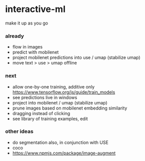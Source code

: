 # interactive-ml
make it up as you go

### already
- flow in images
- predict with mobilenet
- project mobilenet predictions into use / umap (stabilize umap)
- move text > use > umap offline

### next
- allow one-by-one training, additive only
  https://www.tensorflow.org/js/guide/train_models
- see predictions live in windows
- project into mobilenet / umap (stabilize umap)
- prune images based on mobilenet embedding similarity
- dragging instead of clicking
- see library of training examples, edit

### other ideas
- do segmentation also, in conjunction with USE
- coco
- https://www.npmjs.com/package/image-augment


